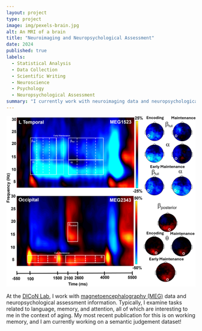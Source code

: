 ```yaml
---
layout: project
type: project
image: img/pexels-brain.jpg
alt: An MRI of a brain
title: "Neuroimaging and Neuropsychological Assessment"
date: 2024
published: true
labels:
  - Statistical Analysis
  - Data Collection
  - Scientific Writing
  - Neuroscience
  - Psychology
  - Neuropsychological Assessment
summary: "I currently work with neuroimaging data and neuropsychological assessment to better understand cognitive aging"
---
```


<img class="img-fluid" src="../img/workingmemoryspectrograms.jpg" alt="time-frequency spectrograms and spatial maps for a working memory task">

At the [DICoN Lab](https://www.instituteforhumanneuroscience.org/dicon-lab), I work with [magnetoencephalography (MEG)](https://knowingneurons.com/blog/2024/09/24/meg-neurosurgery/) data and neuropsychological assessment information. Typically, I examine tasks related to language, memory, and attention, all of which are interesting to me in the context of aging. My most recent publication for this is on working memory, and I am currently working on a semantic judgement dataset!

